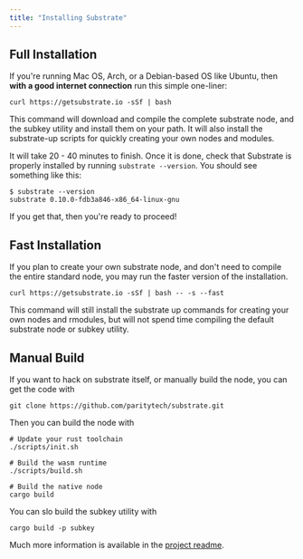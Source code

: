 ```yaml
---
title: "Installing Substrate"
---
```


## Full Installation

If you're running Mac OS, Arch, or a Debian-based OS like Ubuntu, then **with a good internet connection** run this simple one-liner:

```shell
curl https://getsubstrate.io -sSf | bash
```

This command will download and compile the complete substrate node, and the subkey utility and install them on your path. It will also install the substrate-up scripts for quickly creating your own nodes and modules.

It will take 20 - 40 minutes to finish. Once it is done, check that Substrate is properly installed by running `substrate --version`. You should see something like this:
```
$ substrate --version
substrate 0.10.0-fdb3a846-x86_64-linux-gnu
```

If you get that, then you're ready to proceed!

## Fast Installation

If you plan to create your own substrate node, and don't need to compile the entire standard node, you may run the faster version of the installation.

```shell
curl https://getsubstrate.io -sSf | bash -- -s --fast
```

This command will still install the substrate up commands for creating your own nodes and rmodules, but will not spend time compiling the default substrate node or subkey utility.

## Manual Build

If you want to hack on substrate itself, or manually build the node, you can get the code with
```
git clone https://github.com/paritytech/substrate.git
```

Then you can build the node with
```
# Update your rust toolchain
./scripts/init.sh

# Build the wasm runtime
./scripts/build.sh

# Build the native node
cargo build
```

You can slo build the subkey utility with
```
cargo build -p subkey
```
Much more information is available in the [project readme](https://github.com/paritytech/substrate/#substrate).
